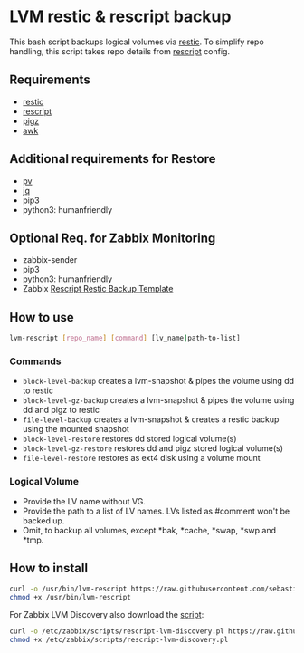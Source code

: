 # LVM restic & rescript backup

This bash script backups logical volumes via [restic](https://restic.net/). To simplify repo handling, this script takes repo details from [rescript](https://gitlab.com/sulfuror/rescript.sh) config.

## Requirements
- [restic](https://restic.net/)
- [rescript](https://gitlab.com/sulfuror/rescript.sh)
- [pigz](https://zlib.net/pigz/)
- [awk]()

## Additional requirements for Restore
- [pv](https://packages.debian.org/bullseye/pv)
- [jq](https://packages.debian.org/bullseye/jq)
- pip3
- python3: humanfriendly

## Optional Req. for Zabbix Monitoring
- zabbix-sender
- pip3
- python3: humanfriendly
- Zabbix [Rescript Restic Backup Template](https://github.com/sebastian13/zabbix-template-rescript)

## How to use

```bash
lvm-rescript [repo_name] [command] [lv_name|path-to-list]
```

### Commands
- `block-level-backup` creates a lvm-snapshot & pipes the volume using dd to restic
- `block-level-gz-backup` creates a lvm-snapshot & pipes the volume using dd and pigz to restic
- `file-level-backup` creates a lvm-snapshot & creates a restic backup using the mounted snapshot
- `block-level-restore` restores dd stored logical volume(s)
- `block-level-gz-restore` restores dd and pigz stored logical volume(s)
- `file-level-restore` restores as ext4 disk using a volume mount

### Logical Volume
- Provide the LV name without VG.
- Provide the path to a list of LV names. LVs listed as #comment won't be backed up.
- Omit, to backup all volumes, except \*bak, \*cache, \*swap, \*swp and \*tmp.

## How to install

```bash
curl -o /usr/bin/lvm-rescript https://raw.githubusercontent.com/sebastian13/lvm-restic-backup/master/lvm-restic-backup.sh
chmod +x /usr/bin/lvm-rescript
```

For Zabbix LVM Discovery also download the [script](https://github.com/sebastian13/zabbix-template-rescript):

```bash
curl -o /etc/zabbix/scripts/rescript-lvm-discovery.pl https://raw.githubusercontent.com/sebastian13/zabbix-templates/master/rescript-restic-backup/scripts/rescript-lvm-discovery.pl
chmod +x /etc/zabbix/scripts/rescript-lvm-discovery.pl
```
